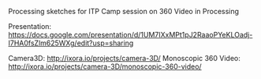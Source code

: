Processing sketches for ITP Camp session on 360 Video in Processing

Presentation: https://docs.google.com/presentation/d/1UM7IXxMPt1pJ2RaaoPYeKLOadj-I7HA0fsZlm625WXg/edit?usp=sharing

Camera3D: http://ixora.io/projects/camera-3D/
Monoscopic 360 Video: http://ixora.io/projects/camera-3D/monoscopic-360-video/

